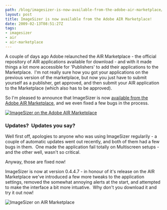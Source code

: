 ```yaml
---
path: /blog/imagesizer-is-now-available-from-the-adobe-air-marketplace/
layout: post
title: ImageSizer is now available from the Adobe AIR Marketplace!
date: 2009-02-13T08:51:27Z
tags:
- imagesizer
- air
- air-marketplace
---
```


A couple of days ago Adobe relaunched the AIR Marketplace - the official repository of AIR applications available for download - and with it made things a lot more accessible for 'Publishers' to add their applications to the Marketplace.  I'm not really sure how you got your applications on the previous version of the marketplace, but now you just have to submit yourself as a publisher, get approved, and then submit your AIR application to the Marketplace (which also has to be approved).

So I'm pleased to announce that ImageSizer is now [available from the Adobe AIR Marketplace](http://www.adobe.com/cfusion/marketplace/index.cfm?event=marketplace.offering&offeringid=10740&marketplaceid=1), and we even fixed a few bugs in the process.

[![ImageSizer on the Adobe AIR Marketplace](http://uploads.psyked.co.uk/2009/02/imagesizer.jpg "ImageSizer on the Adobe AIR Marketplace")](http://www.adobe.com/cfusion/marketplace/index.cfm?event=marketplace.offering&offeringid=10740&marketplaceid=1)

### Updates?  Updates you say?

Well first off, apologies to anyone who was using ImageSizer regularily - a couple of automatic updates went out recently, and both of them had a few bugs in them.  One made the application fail totally on Multiscreen setups - and the other well, wasn't so critical.

Anyway, those are fixed now!

ImageSizer is now at version 0.4.4.7 - in honour of it's release on the AIR Marketplace we've introduced a few more tweaks to the application settings, removed the somewhat annoying alerts at the start, and attempted to make the interface a bit more intuative.  Why don't you download it and try it out now!

![ImageSizer on AIR Marketplace](http://uploads.psyked.co.uk/2009/02/imagesizer2.jpg "ImageSizer on AIR Marketplace")